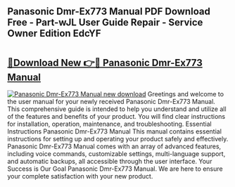 ## Panasonic Dmr-Ex773 Manual PDF Download Free - Part-wJL User Guide Repair - Service Owner Edition EdcYF

# <h2><a href="http://cf29611.oget.top/?id=Panasonic+Dmr-Ex773+Manual">🔗Download New 👉🔴 Panasonic Dmr-Ex773 Manual</a></h2>

[![Panasonic Dmr-Ex773 Manual new download](https://i.imgur.com/5g1atiW.png)](http://cf29611.oget.top/?id=Panasonic+Dmr-Ex773+Manual)
Greetings and welcome to the user manual for your newly received Panasonic Dmr-Ex773 Manual. This comprehensive guide is intended to help you understand and utilize all of the features and benefits of your product. You will find clear instructions for installation, operation, maintenance, and troubleshooting. Essential Instructions Panasonic Dmr-Ex773 Manual This manual contains essential instructions for setting up and operating your product safely and effectively. Panasonic Dmr-Ex773 Manual comes with an array of advanced features, including voice commands, customizable settings, multi-language support, and automatic backups, all accessible through the user interface. Your Success is Our Goal Panasonic Dmr-Ex773 Manual. We are here to ensure your complete satisfaction with your new product.
